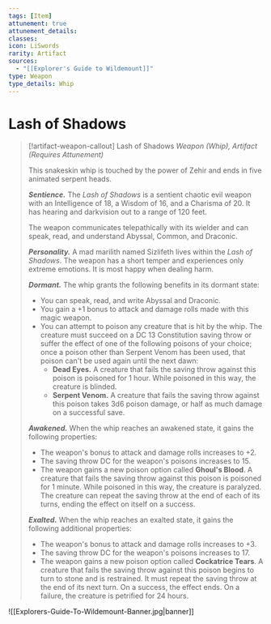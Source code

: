 ```yaml
---
tags: [Item]
attunement: true
attunement_details: 
classes: 
icon: LiSwords
rarity: Artifact
sources:
  - "[[Explorer's Guide to Wildemount]]"
type: Weapon
type_details: Whip
---
```

# Lash of Shadows
>[!artifact-weapon-callout] Lash of Shadows
>*Weapon (Whip), Artifact (Requires Attunement)*
>
>This snakeskin whip is touched by the power of Zehir and ends in five animated serpent heads.
>
>***Sentience.*** The *Lash of Shadows* is a sentient chaotic evil weapon with an Intelligence of 18, a Wisdom of 16, and a Charisma of 20. It has hearing and darkvision out to a range of 120 feet.
>
>The weapon communicates telepathically with its wielder and can speak, read, and understand Abyssal, Common, and Draconic.
>
>***Personality.*** A mad marilith named Sizlifeth lives within the *Lash of Shadows*. The weapon has a short temper and experiences only extreme emotions. It is most happy when dealing harm.
>
>***Dormant.*** The whip grants the following benefits in its dormant state:
>
>* You can speak, read, and write Abyssal and Draconic.
>* You gain a +1 bonus to attack and damage rolls made with this magic weapon.
>* You can attempt to poison any creature that is hit by the whip. The creature must succeed on a DC 13 Constitution saving throw or suffer the effect of one of the following poisons of your choice; once a poison other than Serpent Venom has been used, that poison can't be used again until the next dawn:
>	+ **Dead Eyes.** A creature that fails the saving throw against this poison is poisoned for 1 hour. While poisoned in this way, the creature is blinded.
>	+ **Serpent Venom.** A creature that fails the saving throw against this poison takes 3d6 poison damage, or half as much damage on a successful save.
>
>***Awakened.*** When the whip reaches an awakened state, it gains the following properties:
>
>* The weapon's bonus to attack and damage rolls increases to +2.
>* The saving throw DC for the weapon's poisons increases to 15.
>* The weapon gains a new poison option called **Ghoul's Blood**. A creature that fails the saving throw against this poison is poisoned for 1 minute. While poisoned in this way, the creature is paralyzed. The creature can repeat the saving throw at the end of each of its turns, ending the effect on itself on a success.
>
>***Exalted.*** When the whip reaches an exalted state, it gains the following additional properties:
>
>* The weapon's bonus to attack and damage rolls increases to +3.
>* The saving throw DC for the weapon's poisons increases to 17.
>* The weapon gains a new poison option called **Cockatrice Tears**. A creature that fails the saving throw against this poison begins to turn to stone and is restrained. It must repeat the saving throw at the end of its next turn. On a success, the effect ends. On a failure, the creature is petrified for 24 hours.

![[Explorers-Guide-To-Wildemount-Banner.jpg|banner]]
